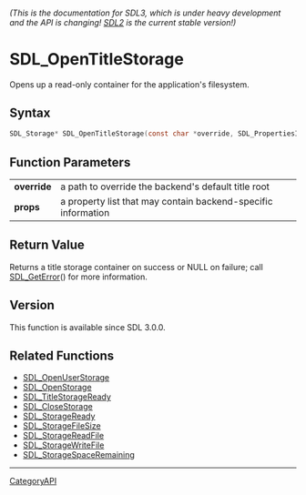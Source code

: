 ###### (This is the documentation for SDL3, which is under heavy development and the API is changing! [SDL2](https://wiki.libsdl.org/SDL2/) is the current stable version!)
# SDL_OpenTitleStorage

Opens up a read-only container for the application's filesystem.

## Syntax

```c
SDL_Storage* SDL_OpenTitleStorage(const char *override, SDL_PropertiesID props);

```

## Function Parameters

|                  |                                                               |
| ---------------- | ------------------------------------------------------------- |
| **override**     | a path to override the backend's default title root           |
| **props**        | a property list that may contain backend-specific information |

## Return Value

Returns a title storage container on success or NULL on failure; call
[SDL_GetError](SDL_GetError)() for more information.

## Version

This function is available since SDL 3.0.0.

## Related Functions

* [SDL_OpenUserStorage](SDL_OpenUserStorage)
* [SDL_OpenStorage](SDL_OpenStorage)
* [SDL_TitleStorageReady](SDL_TitleStorageReady)
* [SDL_CloseStorage](SDL_CloseStorage)
* [SDL_StorageReady](SDL_StorageReady)
* [SDL_StorageFileSize](SDL_StorageFileSize)
* [SDL_StorageReadFile](SDL_StorageReadFile)
* [SDL_StorageWriteFile](SDL_StorageWriteFile)
* [SDL_StorageSpaceRemaining](SDL_StorageSpaceRemaining)

----
[CategoryAPI](CategoryAPI)

